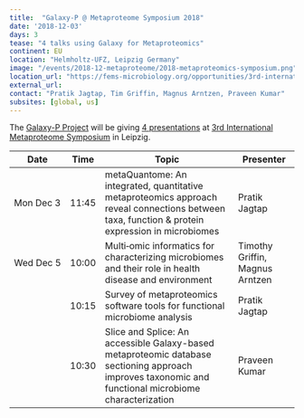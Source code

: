 ```yaml
---
title:  "Galaxy-P @ Metaproteome Symposium 2018"
date: '2018-12-03'
days: 3
tease: "4 talks using Galaxy for Metaproteomics" 
continent: EU
location: "Helmholtz-UFZ, Leipzig Germany"
image: "/events/2018-12-metaproteome/2018-metaproteomics-symposium.png"
location_url: "https://fems-microbiology.org/opportunities/3rd-international-metaproteome-symposium-2018-3-5-december-2018-germany/"
external_url: 
contact: "Pratik Jagtap, Tim Griffin, Magnus Arntzen, Praveen Kumar"
subsites: [global, us]
---
```


The [Galaxy-P Project](http://galaxyp.org/) will be giving [4 presentations](https://www.ufz.de/export/data/2/216895_Program_3rd%20IMS.pdf) at [3rd International Metaproteome Symposium](https://fems-microbiology.org/opportunities/3rd-international-metaproteome-symposium-2018-3-5-december-2018-germany/) in Leipzig.

| Date | Time | Topic | Presenter |
| ---- | ---- | ---- | ---- |
| Mon Dec 3 | 11:45 | metaQuantome: An integrated, quantitative metaproteomics approach reveal connections between taxa, function & protein expression in microbiomes | Pratik Jagtap |
| Wed&nbsp;Dec&nbsp;5 | 10:00 | Multi‐omic informatics for  characterizing microbiomes and their role in health disease and environment | Timothy Griffin, Magnus Arntzen |
| | 10:15 | Survey of metaproteomics software tools for functional microbiome analysis | Pratik Jagtap |
| | 10:30 | Slice and Splice: An accessible Galaxy-based metaproteomic database sectioning approach improves taxonomic and functional microbiome characterization | Praveen Kumar |
